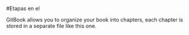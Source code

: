 #Etapas en el 

GitBook allows you to organize your book into chapters, each chapter is stored in a separate file like this one.
